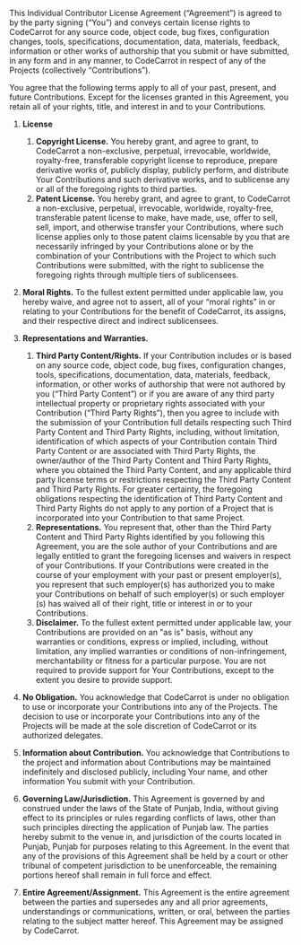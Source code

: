 This Individual Contributor License Agreement (“Agreement”) is agreed to by the party signing (“You”) and conveys certain license rights to CodeCarrot for any source code, object code, bug fixes, configuration changes, tools, specifications, documentation, data, materials, feedback, information or other works of authorship that you submit or have submitted, in any form and in any manner, to CodeCarrot in respect of any of the Projects (collectively “Contributions”).

You agree that the following terms apply to all of your past, present, and future Contributions. Except for the licenses granted in this Agreement, you retain all of your rights, title, and interest in and to your Contributions.

1. **License**

   1. **Copyright License.** You hereby grant, and agree to grant, to CodeCarrot a non-exclusive, perpetual, irrevocable, worldwide, royalty-free, transferable copyright license to reproduce, prepare derivative works of, publicly display, publicly perform, and distribute Your Contributions and such derivative works, and to sublicense any or all of the foregoing rights to third parties.
   2. **Patent License.** You hereby grant, and agree to grant, to CodeCarrot a non-exclusive, perpetual, irrevocable, worldwide, royalty-free, transferable patent license to make, have made, use, offer to sell, sell, import, and otherwise transfer your Contributions, where such license applies only to those patent claims licensable by you that are necessarily infringed by your Contributions alone or by the combination of your Contributions with the Project to which such Contributions were submitted, with the right to sublicense the foregoing rights through multiple tiers of sublicensees.

2. **Moral Rights.** To the fullest extent permitted under applicable law, you hereby waive, and agree not to assert, all of your “moral rights” in or relating to your Contributions for the benefit of CodeCarrot, its assigns, and their respective direct and indirect sublicensees.

3. **Representations and Warranties.**

   1. **Third Party Content/Rights.** If your Contribution includes or is based on any source code, object code, bug fixes, configuration changes, tools, specifications, documentation, data, materials, feedback, information, or other works of authorship that were not authored by you (“Third Party Content”) or if you are aware of any third party intellectual property or proprietary rights associated with your Contribution (“Third Party Rights”), then you agree to include with the submission of your Contribution full details respecting such Third Party Content and Third Party Rights, including, without limitation, identification of which aspects of your Contribution contain Third Party Content or are associated with Third Party Rights, the owner/author of the Third Party Content and Third Party Rights, where you obtained the Third Party Content, and any applicable third party license terms or restrictions respecting the Third Party Content and Third Party Rights. For greater certainty, the foregoing obligations respecting the identification of Third Party Content and Third Party Rights do not apply to any portion of a Project that is incorporated into your Contribution to that same Project.
   2. **Representations.** You represent that, other than the Third Party Content and Third Party Rights identified by you following this Agreement, you are the sole author of your Contributions and are legally entitled to grant the foregoing licenses and waivers in respect of your Contributions. If your Contributions were created in the course of your employment with your past or present employer(s), you represent that such employer(s) has authorized you to make your Contributions on behalf of such employer(s) or such employer (s) has waived all of their right, title or interest in or to your Contributions.
   3. **Disclaimer.** To the fullest extent permitted under applicable law, your Contributions are provided on an "as is" basis, without any warranties or conditions, express or implied, including, without limitation, any implied warranties or conditions of non-infringement, merchantability or fitness for a particular purpose. You are not required to provide support for Your Contributions, except to the extent you desire to provide support.

4. **No Obligation.** You acknowledge that CodeCarrot is under no obligation to use or incorporate your Contributions into any of the Projects. The decision to use or incorporate your Contributions into any of the Projects will be made at the sole discretion of CodeCarrot or its authorized delegates.

5. **Information about Contribution.** You acknowledge that Contributions to the project and information about Contributions may be maintained indefinitely and disclosed publicly, including Your name, and other information You submit with your Contribution.

6. **Governing Law/Jurisdiction.** This Agreement is governed by and construed under the laws of the State of Punjab, India, without giving effect to its principles or rules regarding conflicts of laws, other than such principles directing the application of Punjab law. The parties hereby submit to the venue in, and jurisdiction of the courts located in Punjab, Punjab for purposes relating to this Agreement. In the event that any of the provisions of this Agreement shall be held by a court or other tribunal of competent jurisdiction to be unenforceable, the remaining portions hereof shall remain in full force and effect.

7. **Entire Agreement/Assignment.** This Agreement is the entire agreement between the parties and supersedes any and all prior agreements, understandings or communications, written, or oral, between the parties relating to the subject matter hereof. This Agreement may be assigned by CodeCarrot.

